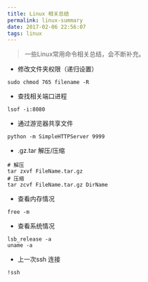 ```yaml
---
title: Linux 相关总结
permalink: linux-summary
date: 2017-02-06 22:56:07
tags: linux
---
```


> 一些Linux常用命令相关总结，会不断补充。
<!-- more -->

- 修改文件夹权限（递归设置）
```
sudo chmod 765 filename -R
```
- 查找相关端口进程
```
lsof -i:8080
```
- 通过游览器共享文件
```
python -m SimpleHTTPServer 9999
```
- .gz.tar 解压/压缩
```
# 解压
tar zxvf FileName.tar.gz
# 压缩
tar zcvf FileName.tar.gz DirName
```
-  查看内存情况
```
free -m
```
- 查看系统情况
```
lsb_release -a
uname -a
```
- 上一次ssh 连接
```
!ssh
```

